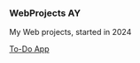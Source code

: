 ### WebProjects AY
My Web projects, started in 2024

[To-Do App](https://db-ay.github.io/WebProjects/ToDoApp)